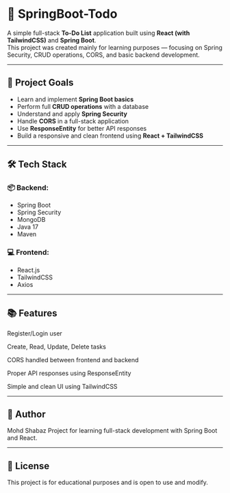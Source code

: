 # 📝 SpringBoot-Todo

A simple full-stack **To-Do List** application built using **React (with TailwindCSS)** and **Spring Boot**.  
This project was created mainly for learning purposes — focusing on Spring Security, CRUD operations, CORS, and basic backend development.

---

## 🎯 Project Goals

- Learn and implement **Spring Boot basics**
- Perform full **CRUD operations** with a database
- Understand and apply **Spring Security**
- Handle **CORS** in a full-stack application
- Use **ResponseEntity** for better API responses
- Build a responsive and clean frontend using **React + TailwindCSS**

---

## 🛠️ Tech Stack

### 📦 Backend:
- Spring Boot
- Spring Security
- MongoDB
- Java 17
- Maven

### 💻 Frontend:
- React.js
- TailwindCSS
- Axios

---

## 📚 Features
Register/Login user

Create, Read, Update, Delete tasks

CORS handled between frontend and backend

Proper API responses using ResponseEntity

Simple and clean UI using TailwindCSS

---

## 🙋 Author
Mohd Shabaz
Project for learning full-stack development with Spring Boot and React.

---

## 📄 License
This project is for educational purposes and is open to use and modify.
